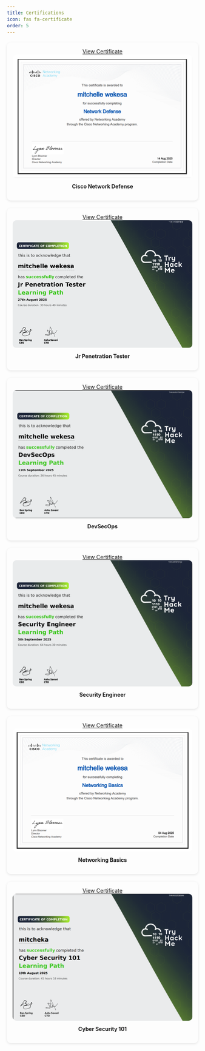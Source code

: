```yaml
---
title: Certifications
icon: fas fa-certificate
order: 5
---
```




<div class="cert-grid">

  <div class="cert-item">
    <a href="https://www.credly.com/badges/3c0e83d7-5d13-4e9e-ba5d-64eb99340565/public_url" target="_blank" rel="noopener noreferrer">View Certificate</a>
      <img src="/assets/img/netdef.png" alt="Cisco Network Defense Certificate">
      <p><strong>Cisco Network Defense</strong></p>
    
  </div>

  <div class="cert-item">
    <a href="https://tryhackme-certificates.s3-eu-west-1.amazonaws.com/THM-CY5B85PKGP.pdf" target="_blank" rel="noopener noreferrer">View Certificate</a>
      <img src="/assets/img/JPT.png" alt="Jr Penetration Tester">
      <p><strong>Jr Penetration Tester</strong></p>
    
  </div>

   <div class="cert-item">
    <a href="https://tryhackme-certificates.s3-eu-west-1.amazonaws.com/THM-8LEUYSGPQW.pdf" target="_blank" rel="noopener noreferrer">View Certificate</a>
      <img src="/assets/img/devsecops.png" alt="DevSecOps">
      <p><strong>DevSecOps</strong></p>

  </div>

   <div class="cert-item">
    <a href="https://tryhackme-certificates.s3-eu-west-1.amazonaws.com/THM-URMETJYVJ2.pdf" target="_blank" rel="noopener noreferrer">View Certificate</a>
      <img src="/assets/img/securityeng.png" alt="Security Engineer">
      <p><strong>Security Engineer</strong></p>

  </div>
   <div class="cert-item">
    <a href="https://www.credly.com/badges/74095f47-348c-4fbb-8d55-20d4c7939990/public_url" target="_blank" rel="noopener noreferrer">View Certificate</a>
      <img src="/assets/img/netbasics.png" alt="Networking">
      <p><strong>Networking Basics</strong></p>

  </div>

   <div class="cert-item">
    <a href="https://tryhackme-certificates.s3-eu-west-1.amazonaws.com/THM-RSQZIQEBHN.pdf" target="_blank" rel="noopener noreferrer">View Certificate</a>
      <img src="/assets/img/cybersecurity101.png" alt="Networking">
      <p><strong>Cyber Security 101</strong></p>

  </div>

</div>

<style>
  .cert-grid {
    display: grid;
    grid-template-columns: repeat(auto-fit, minmax(250px, 1fr));
    gap: 20px;
    margin-top: 20px;
  }
  .cert-item {
    text-align: center;
    background: var(--card-bg);
    border-radius: 10px;
    box-shadow: 0 2px 6px rgba(0,0,0,0.1);
    padding: 15px;
    transition: transform 0.2s ease;
  }
  .cert-item:hover {
    transform: translateY(-5px);
  }
  .cert-item img {
    width: 100%;
    border-radius: 10px;
  }
  .cert-item p {
    margin-top: 10px;
  }
</style>
